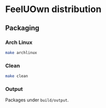 # FeelUOwn distribution

## Packaging

### Arch Linux

```bash
make archlinux
```

### Clean

```bash
make clean
```

### Output

Packages under `build/output`.
